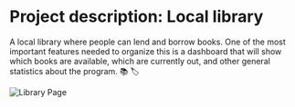 # Project description: Local library
A local library where people can lend and borrow books. One of the most important features needed to organize this is a dashboard that will show which books are available, which are currently out, and other general statistics about the program. :books: :label:

![Library Page](https://raw.githubusercontent.com/Thinkful-Ed/project-local-library/master/docs/images/home.png)

